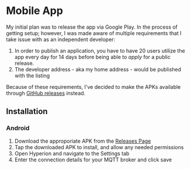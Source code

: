 # Mobile App

My initial plan was to release the app via Google Play. In the process of
getting setup; however, I was made aware of multiple requirements that I
take issue with as an independent developer:

1. In order to publish an application, you have to have 20 users utilize the
   app every day for 14 days before being able to _apply_ for a public release.
2. The developer address - aka my home address - would be published with the
   listing

Because of these requirements, I've decided to make the APKs available through
[GitHub releases](https://github.com/Demetrioz/Hyperion/releases) instead.

## Installation

### Android

1. Download the approporiate APK from the
   [Releases Page](https://github.com/Demetrioz/Hyperion/releases)
2. Tap the downloaded APK to install, and allow any needed permissions
3. Open Hyperion and navigate to the Settings tab
4. Enter the connection details for your MQTT broker and click save

